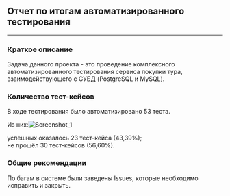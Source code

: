 ## Отчет по итогам автоматизированного тестирования
___
### Краткое описание
Задача данного проекта - это проведение комплексного автоматизированного тестирования сервиса покупки тура, взаимодействующего с СУБД (PostgreSQL и MySQL).


### Количество тест-кейсов
В ходе тестирования было автоматизировано 53 теста.

Из них:![Screenshot_1](../pic/22.06.png)

успешных оказалось 23 тест-кейса (43,39%);  
не прошёл 30 тест-кейсов (56,60%).

### Общие рекомендации
По багам в системе были заведены Issues, которые необходимо исправить и закрыть.

